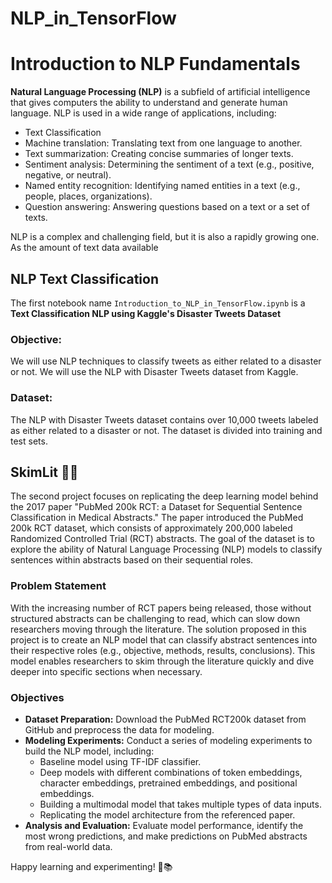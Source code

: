 # NLP_in_TensorFlow
# Introduction to NLP Fundamentals

**Natural Language Processing (NLP)** is a subfield of artificial intelligence that gives computers the ability to understand and generate human language. NLP is used in a wide range of applications, including:

* Text Classification
* Machine translation: Translating text from one language to another.
* Text summarization: Creating concise summaries of longer texts.
* Sentiment analysis: Determining the sentiment of a text (e.g., positive, negative, or neutral).
* Named entity recognition: Identifying named entities in a text (e.g., people, places, organizations).
* Question answering: Answering questions based on a text or a set of texts.


NLP is a complex and challenging field, but it is also a rapidly growing one. As the amount of text data available 


## NLP Text Classification

The first notebook name `Introduction_to_NLP_in_TensorFlow.ipynb` is a  **Text Classification NLP using Kaggle's Disaster Tweets Dataset**

### Objective:
We will use NLP techniques to classify tweets as either related to a disaster or not. We will use the NLP with Disaster Tweets dataset from Kaggle.

### Dataset:
The NLP with Disaster Tweets dataset contains over 10,000 tweets labeled as either related to a disaster or not. The dataset is divided into training and test sets.


## SkimLit 📄🔥

The second project focuses on replicating the deep learning model behind the 2017 paper "PubMed 200k RCT: a Dataset for Sequential Sentence Classification in Medical Abstracts." The paper introduced the PubMed 200k RCT dataset, which consists of approximately 200,000 labeled Randomized Controlled Trial (RCT) abstracts. The goal of the dataset is to explore the ability of Natural Language Processing (NLP) models to classify sentences within abstracts based on their sequential roles.

### Problem Statement
With the increasing number of RCT papers being released, those without structured abstracts can be challenging to read, which can slow down researchers moving through the literature. The solution proposed in this project is to create an NLP model that can classify abstract sentences into their respective roles (e.g., objective, methods, results, conclusions). This model enables researchers to skim through the literature quickly and dive deeper into specific sections when necessary.

### Objectives
- **Dataset Preparation:** Download the PubMed RCT200k dataset from GitHub and preprocess the data for modeling.
- **Modeling Experiments:** Conduct a series of modeling experiments to build the NLP model, including:
  - Baseline model using TF-IDF classifier.
  - Deep models with different combinations of token embeddings, character embeddings, pretrained embeddings, and positional embeddings.
  - Building a multimodal model that takes multiple types of data inputs.
  - Replicating the model architecture from the referenced paper.
- **Analysis and Evaluation:** Evaluate model performance, identify the most wrong predictions, and make predictions on PubMed abstracts from real-world data.

Happy learning and experimenting! 🚀📚
